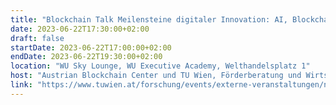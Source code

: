 ```yaml
---
title: "Blockchain Talk Meilensteine digitaler Innovation: AI, Blockchain, Quantencomputing"
date: 2023-06-22T17:30:00+02:00
draft: false
startDate: 2023-06-22T17:00:00+02:00
endDate: 2023-06-22T19:30:00+02:00
location: "WU Sky Lounge, WU Executive Academy, Welthandelsplatz 1"
host: "Austrian Blockchain Center und TU Wien, Förderberatung und Wirtschaftskooperationen"
link: "https://www.tuwien.at/forschung/events/externe-veranstaltungen/news/blockchain-ai-quantumcomputing"
---
```

